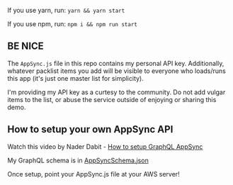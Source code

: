If you use yarn, run:
`yarn && yarn start`

If you use npm, run:
`npm i && npm run start`

## BE NICE
The `AppSync.js` file in this repo contains my personal API key.  Additionally, whatever packlist items you add will be visible to everyone who loads/runs this app (it's just one master list for simplicity).

I'm providing my API key as a curtesy to the community.  Do not add vulgar items to the list, or abuse the service outside of enjoying or sharing this demo.

## How to setup your own AppSync API
Watch this video by Nader Dabit - [How to setup GraphQL AppSync](https://www.youtube.com/watch?v=0Xbt7VqkJNc&ab_channel=NaderDabit)

My GraphQL schema is in [AppSyncSchema.json](https://github.com/GantMan/BasicAppSyncExample/blob/master/AppSyncSchema.json)

Once setup, point your AppSync.js file at your AWS server!

